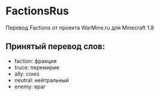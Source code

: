# FactionsRus
Перевод Factions от проекта WarMine.ru для Minecraft 1.8

## Принятый перевод слов:
* faction: фракция
* truce: перемирие
* ally: союз
* neutral: нейтральный
* enemy: враг
